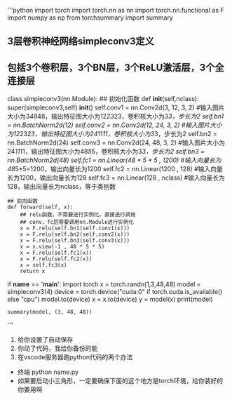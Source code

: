 '''python
import torch
import torch.nn as nn
import torch.nn.functional as F
import numpy as np
from torchsummary import summary

## 3层卷积神经网络simpleconv3定义
## 包括3个卷积层，3个BN层，3个ReLU激活层，3个全连接层

class simpleconv3(nn.Module):
    ## 初始化函数
    def __init__(self,nclass):
        super(simpleconv3,self).__init__()
        self.conv1 = nn.Conv2d(3, 12, 3, 2) #输入图片大小为3*48*48，输出特征图大小为12*23*23，卷积核大小为3*3，步长为2
        self.bn1 = nn.BatchNorm2d(12)
        self.conv2 = nn.Conv2d(12, 24, 3, 2) #输入图片大小为12*23*23，输出特征图大小为24*11*11，卷积核大小为3*3，步长为2
        self.bn2 = nn.BatchNorm2d(24)
        self.conv3 = nn.Conv2d(24, 48, 3, 2) #输入图片大小为24*11*11，输出特征图大小为48*5*5，卷积核大小为3*3，步长为2
        self.bn3 = nn.BatchNorm2d(48)
        self.fc1 = nn.Linear(48 * 5 * 5 , 1200) #输入向量长为48*5*5=1200，输出向量长为1200
        self.fc2 = nn.Linear(1200 , 128) #输入向量长为1200，输出向量长为128
        self.fc3 = nn.Linear(128 , nclass) #输入向量长为128，输出向量长为nclass，等于类别数

    ## 前向函数
    def forward(self, x):
        ## relu函数，不需要进行实例化，直接进行调用
        ## conv，fc层需要调用nn.Module进行实例化
        x = F.relu(self.bn1(self.conv1(x)))
        x = F.relu(self.bn2(self.conv2(x)))
        x = F.relu(self.bn3(self.conv3(x)))
        x = x.view(-1 , 48 * 5 * 5) 
        x = F.relu(self.fc1(x))
        x = F.relu(self.fc2(x))
        x = self.fc3(x)
        return x

if __name__ == '__main__':
    import torch
    x = torch.randn(1,3,48,48)
    model = simpleconv3(4)
    device = torch.device("cuda:0" if torch.cuda.is_available() else "cpu")
    model.to(device)
    x = x.to(device)
    y = model(x)
    print(model)

    summary(model, (3, 48, 48))
'''
1. 给你设置了自动保存
2. 你动了代码，我给你备份的能
3. 在vscode服务器跑python代码的两个办法
- 终端 python name.py 
- 如果要启动小三角形，一定要确保下面的这个地方是torch环境，给你装好的你要用啊